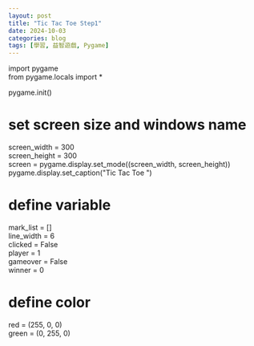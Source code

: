 ```yaml
---
layout: post
title: "Tic Tac Toe Step1"
date: 2024-10-03
categories: blog
tags: [學習, 益智遊戲, Pygame]
---
```


import pygame  
from pygame.locals import *  

pygame.init()  

# set screen size and windows name
screen_width = 300  
screen_height = 300  
screen = pygame.display.set_mode((screen_width, screen_height))  
pygame.display.set_caption("Tic Tac Toe ")  

# define variable
mark_list = []  
line_width = 6  
clicked = False  
player = 1  
gameover = False  
winner = 0  

# define color
red = (255, 0, 0)  
green = (0, 255, 0)  
